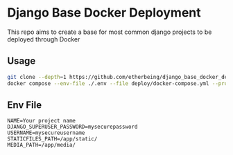 # Django Base Docker Deployment

This repo aims to create a base for most common django projects to be deployed through Docker

## Usage
```bash
git clone --depth=1 https://github.com/etherbeing/django_base_docker_deployment ./deploy
docker compose --env-file ./.env --file deploy/docker-compose.yml --project-name=yourprojectname up -d --build 
```

## Env File
```.env
NAME=Your project name
DJANGO_SUPERUSER_PASSWORD=mysecurepassword
USERNAME=mysecureusername
STATICFILES_PATH=/app/static/
MEDIA_PATH=/app/media/
```
